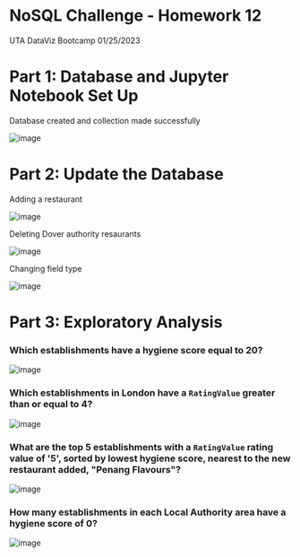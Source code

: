 # NoSQL Challenge - Homework 12
UTA DataViz Bootcamp 
01/25/2023

# Part 1: Database and Jupyter Notebook Set Up

Database created and collection made successfully

![image](https://user-images.githubusercontent.com/36682023/214724010-6be947e8-f29d-4b0d-b27c-f6de09e813e1.png)

# Part 2: Update the Database

Adding a restaurant

![image](https://user-images.githubusercontent.com/36682023/214723638-a6227349-c4cb-4acf-b7d9-20426497658a.png)

Deleting Dover authority resaurants

![image](https://user-images.githubusercontent.com/36682023/214723596-b01f6d24-c69f-4a8b-84a7-aa317f70f806.png)

Changing field type

![image](https://user-images.githubusercontent.com/36682023/214723468-b52ef092-37ad-46c9-a04d-da96dc4871ed.png)


# Part 3: Exploratory Analysis

### Which establishments have a hygiene score equal to 20?

![image](https://user-images.githubusercontent.com/36682023/214722525-780fef0e-8dc6-4a68-9428-123cf59435cc.png)

### Which establishments in London have a `RatingValue` greater than or equal to 4?

![image](https://user-images.githubusercontent.com/36682023/214722677-fe98c982-6ccb-4083-80ea-5b9e7aa3b9f3.png)


### What are the top 5 establishments with a `RatingValue` rating value of '5', sorted by lowest hygiene score, nearest to the new restaurant added, "Penang Flavours"?

![image](https://user-images.githubusercontent.com/36682023/214722414-560f956a-dbe1-4cd7-b24c-399a86c6e8ff.png)

### How many establishments in each Local Authority area have a hygiene score of 0?

![image](https://user-images.githubusercontent.com/36682023/214722003-49ebdecd-9bd8-451e-89cb-cee66a0dc359.png)
